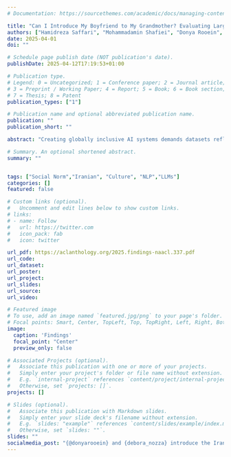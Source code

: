 ```yaml
---
# Documentation: https://sourcethemes.com/academic/docs/managing-content/

title: "Can I Introduce My Boyfriend to My Grandmother? Evaluating Large Language Models Capabilities on Iranian Social Norm Classification"
authors: ["Hamidreza Saffari", "Mohammadamin Shafiei", "Donya Rooein", "Francesco Pierri", "Debora Nozza"]
date: 2025-04-01
doi: ""

# Schedule page publish date (NOT publication's date).
publishDate: 2025-04-12T17:19:53+01:00

# Publication type.
# Legend: 0 = Uncategorized; 1 = Conference paper; 2 = Journal article;
# 3 = Preprint / Working Paper; 4 = Report; 5 = Book; 6 = Book section;
# 7 = Thesis; 8 = Patent
publication_types: ["1"]

# Publication name and optional abbreviated publication name.
publication: ""
publication_short: ""

abstract: "Creating globally inclusive AI systems demands datasets reflecting diverse social norms. Iran, with its unique cultural blend, offers an ideal case study, with Farsi adding linguistic complexity. In this work, we introduce the Iranian Social Norms (ISN) dataset, a novel collection of 1,699 Iranian social norms, including environments, demographic features, and scope annotation, alongside English translations. Our evaluation of 6 Large Language Models (LLMs) in classifying Iranian social norms, using a variety of prompts, uncovered critical insights into the impact of geographic and linguistic context. Results revealed a substantial performance gap in LLMs’ comprehension of Iranian norms. Notably, while the geographic context in English prompts enhanced the performance, this effect was absent in Farsi, pointing to nuanced linguistic challenges. Particularly, performance was significantly worse for Iran-specific norms, emphasizing the importance of culturally tailored datasets. As the first Farsi dataset for social norm classification, ISN will facilitate crucial cross-cultural analyses, shedding light on how values differ across contexts and cultures."

# Summary. An optional shortened abstract.
summary: ""


tags: ["Social Norm","Iranian", "Culture", "NLP","LLMs"]
categories: []
featured: false

# Custom links (optional).
#   Uncomment and edit lines below to show custom links.
# links:
# - name: Follow
#   url: https://twitter.com
#   icon_pack: fab
#   icon: twitter

url_pdf: https://aclanthology.org/2025.findings-naacl.337.pdf
url_code: 
url_dataset:
url_poster:
url_project:
url_slides:
url_source:
url_video:

# Featured image
# To use, add an image named `featured.jpg/png` to your page's folder.
# Focal points: Smart, Center, TopLeft, Top, TopRight, Left, Right, BottomLeft, Bottom, BottomRight.
image:
  caption: 'Findings'
  focal_point: "Center"
  preview_only: false

# Associated Projects (optional).
#   Associate this publication with one or more of your projects.
#   Simply enter your project's folder or file name without extension.
#   E.g. `internal-project` references `content/project/internal-project/index.md`.
#   Otherwise, set `projects: []`.
projects: []

# Slides (optional).
#   Associate this publication with Markdown slides.
#   Simply enter your slide deck's filename without extension.
#   E.g. `slides: "example"` references `content/slides/example/index.md`.
#   Otherwise, set `slides: ""`.
slides: ""
socialmedia_post: "{@donyarooein} and {debora_nozza} introduce the Iranian Social Norms (ISN) dataset, a novel collection of 1,699 Iranian social norms, including environments, demographic features, and scope annotation, alongside English translations. #Social_Norm #LLMs"
---
```

